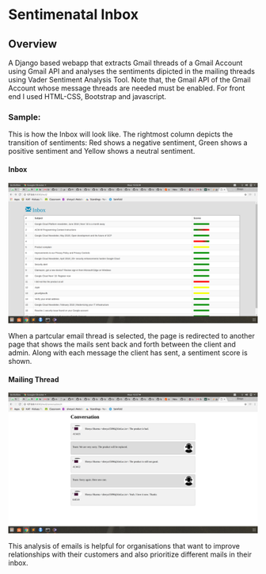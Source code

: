 # Sentimenatal Inbox

## Overview
A Django based webapp that extracts Gmail threads of a Gmail Account using Gmail API and analyses the sentiments dipicted in the mailing threads using Vader Sentiment Analysis Tool. Note that, the Gmail API of the Gmail Account whose message threads are needed must be enabled.
For front end I used HTML-CSS, Bootstrap and javascript.



### Sample: 
This is how the Inbox will look like. The rightmost column depicts the transition of sentiments: Red shows a negative sentiment, Green shows a positive sentiment and Yellow shows a neutral sentiment.
#### Inbox
![alt text](images/Inbox.png)

When a partcular email thread is selected, the page is redirected to another page that shows the mails sent back and forth between the client and admin. Along with each message the client has sent, a sentiment score is shown. 
#### Mailing Thread
![alt text](images/Thread.png)

This analysis of emails is helpful for organisations that want to improve relationships with their customers and also prioritize different mails in their inbox. 

